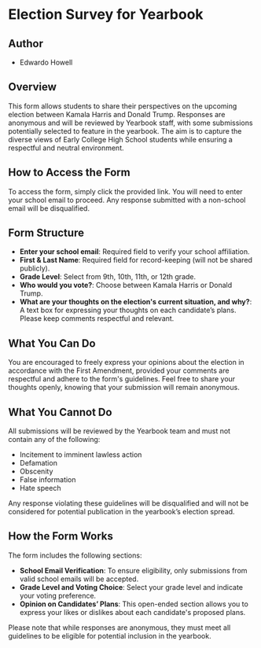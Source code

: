 # Election Survey for Yearbook

## Author

- Edwardo Howell

## Overview

This form allows students to share their perspectives on the upcoming election between Kamala Harris and Donald Trump. Responses are anonymous and will be reviewed by Yearbook staff, with some submissions potentially selected to feature in the yearbook. The aim is to capture the diverse views of Early College High School students while ensuring a respectful and neutral environment.

## How to Access the Form

To access the form, simply click the provided link. You will need to enter your school email to proceed. Any response submitted with a non-school email will be disqualified.

## Form Structure

- **Enter your school email**: Required field to verify your school affiliation.
- **First & Last Name**: Required field for record-keeping (will not be shared publicly).
- **Grade Level**: Select from 9th, 10th, 11th, or 12th grade.
- **Who would you vote?**: Choose between Kamala Harris or Donald Trump.
- **What are your thoughts on the election's current situation, and why?**: A text box for expressing your thoughts on each candidate’s plans. Please keep comments respectful and relevant.

## What You Can Do

You are encouraged to freely express your opinions about the election in accordance with the First Amendment, provided your comments are respectful and adhere to the form's guidelines. Feel free to share your thoughts openly, knowing that your submission will remain anonymous.

## What You Cannot Do

All submissions will be reviewed by the Yearbook team and must not contain any of the following:

- Incitement to imminent lawless action
- Defamation
- Obscenity
- False information
- Hate speech

Any response violating these guidelines will be disqualified and will not be considered for potential publication in the yearbook’s election spread.

## How the Form Works

The form includes the following sections:

- **School Email Verification**: To ensure eligibility, only submissions from valid school emails will be accepted.
- **Grade Level and Voting Choice**: Select your grade level and indicate your voting preference.
- **Opinion on Candidates’ Plans**: This open-ended section allows you to express your likes or dislikes about each candidate's proposed plans.

Please note that while responses are anonymous, they must meet all guidelines to be eligible for potential inclusion in the yearbook.
